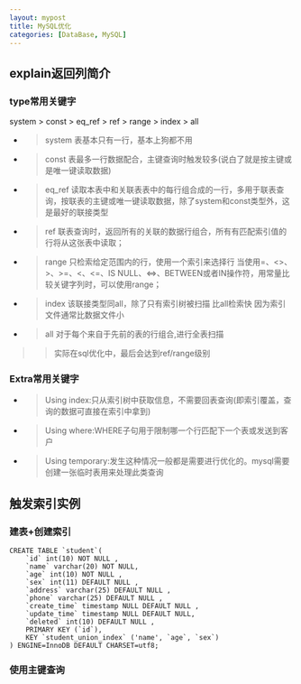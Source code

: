 ```yaml
---
layout: mypost
title: MySQL优化
categories: [DataBase, MySQL]
---
```


## explain返回列简介

### type常用关键字
system > const > eq_ref > ref > range > index > all

+ > system 表基本只有一行，基本上狗都不用
+ > const 表最多一行数据配合，主键查询时触发较多(说白了就是按主键或是唯一键读取数据)
+ > eq_ref 读取本表中和关联表表中的每行组合成的一行，多用于联表查询，按联表的主键或唯一键读取数据，除了system和const类型外，这是最好的联接类型
+ > ref 联表查询时，返回所有的关联的数据行组合，所有有匹配索引值的行将从这张表中读取；
+ > range 只检索给定范围内的行，使用一个索引来选择行 当使用=、<>、>、>=、<、<=、IS NULL、<=>、BETWEEN或者IN操作符，用常量比较关键字列时，可以使用range；
+ > index 该联接类型同all，除了只有索引树被扫描 比all检索快 因为索引文件通常比数据文件小
+ > all 对于每个来自于先前的表的行组合,进行全表扫描
> > 实际在sql优化中，最后会达到ref/range级别

### Extra常用关键字

+ > Using index:只从索引树中获取信息，不需要回表查询(即索引覆盖，查询的数据可直接在索引中拿到)
+ > Using where:WHERE子句用于限制哪一个行匹配下一个表或发送到客户
+ > Using temporary:发生这种情况一般都是需要进行优化的。mysql需要创建一张临时表用来处理此类查询

## 触发索引实例

### 建表+创建索引

```mysql
CREATE TABLE `student`(
    `id` int(10) NOT NULL ,
    `name` varchar(20) NOT NULL,
    `age` int(10) NOT NULL ,
    `sex` int(11) DEFAULT NULL ,
    `address` varchar(25) DEFAULT NULL ,
    `phone` varchar(25) DEFAULT NULL ,
    `create_time` timestamp NULL DEFAULT NULL ,
    `update_time` timestamp NULL DEFAULT NULL,
    `deleted` int(10) DEFAULT NULL ,
    PRIMARY KEY (`id`),
    KEY `student_union_index` ('name', `age`, `sex`)
) ENGINE=InnoDB DEFAULT CHARSET=utf8;
```

### 使用主键查询